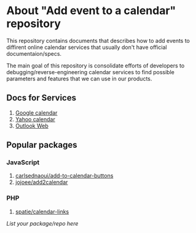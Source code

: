 # About "Add  event to a calendar" repository

This repository contains documents that describes how to add events
to diffirent online calendar services that usually don't have official
documentaion/specs.

The main goal of this repository is consolidate efforts of developers
to debugging/reverse-engineering calendar services to find possible
parameters and features that we can use in our products.

## Docs for Services
1. [Google calendar](/services/google.md)
1. [Yahoo calendar](/services/yahoo.md)
1. [Outlook Web](/services/outlook-web.md)

## Popular packages
### JavaScript
 1. [carlsednaoui/add-to-calendar-buttons](https://github.com/carlsednaoui/add-to-calendar-buttons)
 1. [jojoee/add2calendar](https://github.com/jojoee/add2calendar)
 
### PHP
 1. [spatie/calendar-links](https://github.com/spatie/calendar-links)

_List your package/repo here_
